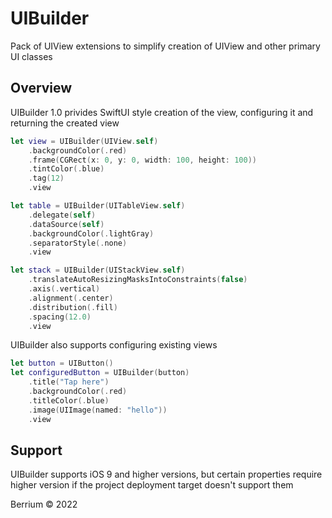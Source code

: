 # UIBuilder

Pack of UIView extensions to simplify creation of UIView and other primary UI classes

## Overview

UIBuilder 1.0 privides SwiftUI style creation of the view, configuring it and returning the created view

```Swift
let view = UIBuilder(UIView.self)
    .backgroundColor(.red)
    .frame(CGRect(x: 0, y: 0, width: 100, height: 100))
    .tintColor(.blue)
    .tag(12)
    .view

let table = UIBuilder(UITableView.self)
    .delegate(self)
    .dataSource(self)
    .backgroundColor(.lightGray)
    .separatorStyle(.none)
    .view

let stack = UIBuilder(UIStackView.self)
    .translateAutoResizingMasksIntoConstraints(false)
    .axis(.vertical)
    .alignment(.center)
    .distribution(.fill)
    .spacing(12.0)
    .view

```

UIBuilder also supports configuring existing views

```Swift
let button = UIButton()
let configuredButton = UIBuilder(button)
    .title("Tap here")
    .backgroundColor(.red)
    .titleColor(.blue)
    .image(UIImage(named: "hello"))
    .view
```

## Support

UIBuilder supports iOS 9 and higher versions, but certain properties require higher version if the project deployment target doesn't support them

Berrium © 2022

